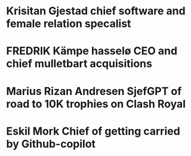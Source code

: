 # Krisitan Gjestad chief software and female relation specalist 

# FREDRIK Kämpe hasselø CEO and chief mulletbart acquisitions

# Marius Rizan Andresen SjefGPT of road to 10K trophies on Clash Royal

# Eskil Mork Chief of getting carried by Github-copilot 
